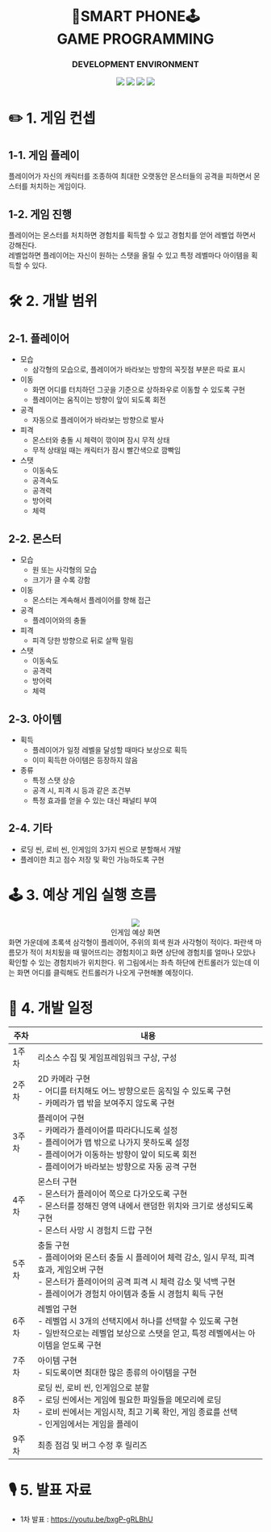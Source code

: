 <div align="center">
    <h1>📱SMART PHONE🕹️<br>GAME PROGRAMMING</h1>
    <h3>DEVELOPMENT ENVIRONMENT</h3>
    <img src="https://img.shields.io/badge/Java-007396?style={flat}&logo=Java&logoColor=white"/>
    <img src="https://img.shields.io/badge/Android Studio-3DDC84?style={flat}&logo=AndroidStudio&logoColor=white"/>
    <img src="https://img.shields.io/badge/Github-181717?style={flat}&logo=github&logoColor=white"/>
    <img src="https://img.shields.io/badge/SourceTree-0052CC?style={flat}&logo=sourcetree&logoColor=white"/>
</div>

# ✏️ 1. 게임 컨셉
## 1-1. 게임 플레이
플레이어가 자신의 캐릭터를 조종하여 최대한 오랫동안 몬스터들의 공격을 피하면서 몬스터를 처치하는 게임이다.<br>

## 1-2. 게임 진행
플레이어는 몬스터를 처치하면 경험치를 획득할 수 있고 경험치를 얻어 레벨업 하면서 강해진다.<br>
레벨업하면 플레이어는 자신이 원하는 스탯을 올릴 수 있고 특정 레벨마다 아이템을 획득할 수 있다.

# 🛠️ 2. 개발 범위
## 2-1. 플레이어
- 모습
  - 삼각형의 모습으로, 플레이어가 바라보는 방향의 꼭짓점 부분은 따로 표시
- 이동
  - 화면 어디를 터치하던 그곳을 기준으로 상하좌우로 이동할 수 있도록 구현
  - 플레이어는 움직이는 방향이 앞이 되도록 회전
- 공격
  - 자동으로 플레이어가 바라보는 방향으로 발사
- 피격
  - 몬스터와 충돌 시 체력이 깎이며 잠시 무적 상태
  - 무적 상태일 때는 캐릭터가 잠시 빨간색으로 깜빡임
- 스탯
  - 이동속도
  - 공격속도
  - 공격력
  - 방어력
  - 체력
## 2-2. 몬스터
- 모습
  - 원 또는 사각형의 모습
  - 크기가 클 수록 강함
- 이동
  - 몬스터는 계속해서 플레이어를 향해 접근
- 공격
  - 플레이어와의 충돌
- 피격
  - 피격 당한 방향으로 뒤로 살짝 밀림
- 스탯
  - 이동속도
  - 공격력
  - 방어력
  - 체력
## 2-3. 아이템
- 획득
  - 플레이어가 일정 레벨을 달성할 때마다 보상으로 획득
  - 이미 획득한 아이템은 등장하지 않음
- 종류
  - 특정 스탯 상승
  - 공격 시, 피격 시 등과 같은 조건부
  - 특정 효과를 얻을 수 있는 대신 패널티 부여
## 2-4. 기타
- 로딩 씬, 로비 씬, 인게임의 3가지 씬으로 분할해서 개발
- 플레이한 최고 점수 저장 및 확인 가능하도록 구현

# 🕹️ 3. 예상 게임 실행 흐름
<div align="center">
  <img src="https://user-images.githubusercontent.com/34495921/160270372-8a4b68a5-30b1-4b51-956a-f8e8e545da65.png"><br>
  인게임 예상 화면
</div>
화면 가운데에 초록색 삼각형이 플레이어, 주위의 회색 원과 사각형이 적이다. 파란색 마름모가 적이 처치됬을 때 떨어뜨리는 경험치이고 화면 상단에 경험치를 얼마나 모았나 확인할 수 있는 경험치바가 위치한다. 위 그림에서는 좌측 하단에 컨트롤러가 있는데 이는 화면 어디를 클릭해도 컨트롤러가 나오게 구현해볼 예정이다.

# 📅 4. 개발 일정
| 주차 | 내용 |
|--|--|
| 1주차 | 리소스 수집 및 게임프레임워크 구상, 구성 |
| 2주차 | 2D 카메라 구현<br> - 어디를 터치해도 어느 방향으로든 움직일 수 있도록 구현<br> - 카메라가 맵 밖을 보여주지 않도록 구현 |
| 3주차 | 플레이어 구현<br> - 카메라가 플레이어를 따라다니도록 설정<br> - 플레이어가 맵 밖으로 나가지 못하도록 설정<br> - 플레이어가 이동하는 방향이 앞이 되도록 회전<br> - 플레이어가 바라보는 방향으로 자동 공격 구현 |
| 4주차 | 몬스터 구현<br> - 몬스터가 플레이어 쪽으로 다가오도록 구현<br> - 몬스터를 정해진 영역 내에서 랜덤한 위치와 크기로 생성되도록 구현<br> - 몬스터 사망 시 경험치 드랍 구현 |
| 5주차 | 충돌 구현<br> - 플레이어와 몬스터 충돌 시 플레이어 체력 감소, 일시 무적, 피격 효과, 게임오버 구현<br> - 몬스터가 플레이어의 공격 피격 시 체력 감소 및 넉백 구현<br> - 플레이어가 경험치 아이템과 충돌 시 경험치 획득 구현 |
| 6주차 | 레벨업 구현<br> - 레벨업 시 3개의 선택지에서 하나를 선택할 수 있도록 구현<br> - 일반적으로는 레벨업 보상으로 스탯을 얻고, 특정 레벨에서는 아이템을 얻도록 구현 |
| 7주차 | 아이템 구현<br> - 되도록이면 최대한 많은 종류의 아이템을 구현 |
| 8주차 | 로딩 씬, 로비 씬, 인게임으로 분할<br> - 로딩 씬에서는 게임에 필요한 파일들을 메모리에 로딩<br> - 로비 씬에서는 게임시작, 최고 기록 확인, 게임 종료를 선택<br> - 인게임에서는 게임을 플레이 |
| 9주차 | 최종 점검 및 버그 수정 후 릴리즈 |

# 🎙️ 5. 발표 자료
- 1차 발표 : https://youtu.be/bxgP-gRLBhU